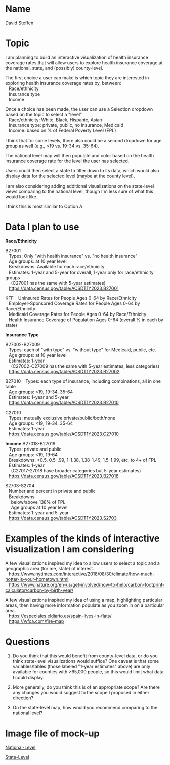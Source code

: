# Name

David Steffen

# Topic

I am planning to build an interactive visualization of health insurance coverage rates that will allow users to explore health insurance coverage at the national, state, and (possibly) county-level.

The first choice a user can make is which topic they are interested in exploring health insurance coverage rates by, between: <br>
&ensp; Race/ethnicity <br>
&ensp; Insurance type <br>
&ensp; Income <br>

Once a choice has been made, the user can use a Selection dropdown based on the topic to select a "level" <br>
&ensp; Race/ethnicity: White, Black, Hispanic, Asian <br>
&ensp; Insurance type: private, public, no insurance, Medicaid <br>
&ensp; Income: based on % of Federal Poverty Level (FPL) <br>

I think that for some levels, there also could be a second dropdown for age group as well (e.g., <19 vs. 19-34 vs. 35-64).

The national level map will then populate and color based on the health insurance coverage rate for the level the user has selected.

Users could then select a state to filter down to its data, which would also display data for the selected level (maybe at the county level).

I am also considering adding additional visualizations on the state-level views comparing to the national level, though I'm less sure of what this would look like.

I think this is most similar to Option A.

# Data I plan to use

**Race/Ethnicity**

B27001 <br>
&ensp; Types: Only "with health insurance" vs. "no health insurance" <br>
&ensp; Age groups: at 10 year level <br>
&ensp; Breakdowns: Available for each race/ethnicity <br>
&ensp; Estimates: 1-year and 5-year for overall, 1-year only for race/ethnicity groups <br>
&ensp;&ensp; (C27001 has the same with 5-year estimates) <br>
&ensp; https://data.census.gov/table/ACSDT1Y2023.B27001 <br>

KFF
&ensp; Uninsured Rates for People Ages 0-64 by Race/Ethnicity <br>
&ensp; Employer-Sponsored Coverage Rates for People Ages 0-64 by Race/Ethnicity <br>
&ensp; Medicaid Coverage Rates for People Ages 0-64 by Race/Ethnicity <br>
&ensp; Health Insurance Coverage of Population Ages 0-64 (overall % in each by state) <br>

**Insurance Type**

B27002-B27009 <br>
&ensp; Types: each of "with type" vs. "without type" for Medicaid, public, etc. <br>
&ensp; Age groups: at 10 year level <br>
&ensp; Estimates: 1-year <br>
&ensp;&ensp; (C27002-C27009 has the same with 5-year estimates, less categories) <br>
&ensp; https://data.census.gov/table/ACSDT1Y2023.B27002 <br>

B27010
&ensp; Types: each type of insurance, including combinations, all in one table <br>
&ensp; Age groups: <19, 19-34, 35-64 <br>
&ensp; Estimates: 1-year and 5-year <br>
&ensp; https://data.census.gov/table/ACSDT1Y2023.B27010 <br>

C27010 <br>
&ensp; Types: mutually exclusive private/public/both/none <br>
&ensp; Age groups: <19, 19-34, 35-64 <br>
&ensp; Estimates: 1-year <br>
&ensp; https://data.census.gov/table/ACSDT1Y2023.C27010 <br>

**Income**
B27018-B27019 <br>
&ensp; Types: private and public <br>
&ensp; Age groups: <19, 19-64 <br>
&ensp; Breakdowns: <0.5, 0.5-.99, 1-1.38, 1.38-1.49, 1.5-1.99, etc. to 4+ of FPL <br>
&ensp; Estimates: 1-year <br>
&ensp;&ensp; (C27017-27018 have broader categories but 5-year estimates) <br>
&ensp; https://data.census.gov/table/ACSDT1Y2023.B27018 <br>

S2703-S2704 <br>
&ensp; Number and percent in private and public <br>
&ensp; Breakdowns <br>
&ensp;&ensp; below/above 138% of FPL <br>
&ensp;&ensp; Age groups at 10 year level <br>
&ensp; Estimates: 1-year and 5-year <br>
&ensp; https://data.census.gov/table/ACSDT1Y2023.S2703 <br>

# Examples of the kinds of interactive visualization I am considering

A few visualizations inspired my idea to allow users to select a topic and a geographic area (for me, state) of interest. <br>
&ensp;  https://www.nytimes.com/interactive/2018/08/30/climate/how-much-hotter-is-your-hometown.html <br>
&ensp;  https://www.nature.org/en-us/get-involved/how-to-help/carbon-footprint-calculator/carbon-by-birth-year/ <br>

A few visualizations inspired my idea of using a map, highlighting particular areas, then having more information populate as you zoom in on a particular area. <br>
&ensp; https://especiales.eldiario.es/spain-lives-in-flats/ <br>
&ensp; https://wfca.com/fire-map <br>

# Questions

1. Do you think that this would benefit from county-level data, or do you think state-level visualizations would suffice? One caveat is that some variables/tables (those labeled "1-year estimates" above) are only available for counties with >65,000 people, so this would limit what data I could display.

2. More generally, do you think this is of an appropriate scope? Are there any changes you would suggest to the scope I proposed in either direction?

3. On the state-level map, how would you recommend comparing to the national level?

# Image file of mock-up

[National-Level](scratch/mockup_1.jpg)

[State-Level](scratch/mockup_2.jpg)
